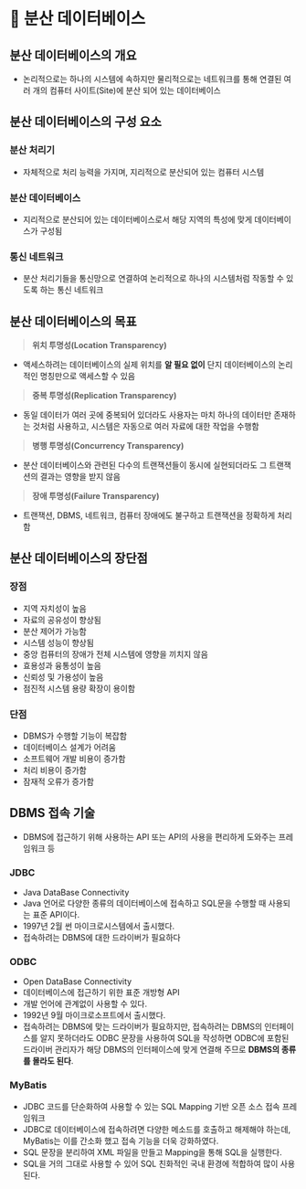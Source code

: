 # 🌟 분산 데이터베이스

## 분산 데이터베이스의 개요

- 논리적으로는 하나의 시스템에 속하지만 물리적으로는 네트워크를 통해 연결된 여러 개의 컴퓨터 사이트(Site)에 분산 되어 있는 데이터베이스

## 분산 데이터베이스의 구성 요소

### 분산 처리기

- 자체적으로 처리 능력을 가지며, 지리적으로 분산되어 있는 컴퓨터 시스템

### 분산 데이터베이스

- 지리적으로 분산되어 있는 데이터베이스로서 해당 지역의 특성에 맞게 데이터베이스가 구성됨

### 통신 네트워크

- 분산 처리기들을 통신망으로 연결하여 논리적으로 하나의 시스템처럼 작동할 수 있도록 하는 통신 네트워크

## 분산 데이터베이스의 목표

> **위치 투명성(Location Transparency)**

- 액세스하려는 데이터베이스의 실제 위치를 **알 필요 없이** 단지 데이터베이스의 논리적인 명칭만으로 액세스할 수 있음

> **중복 투명성(Replication Transparency)**

- 동일 데이터가 여러 곳에 중복되어 있더라도 사용자는 마치 하나의 데이터만 존재하는 것처럼 사용하고, 시스템은 자동으로 여러 자료에 대한 작업을 수행함

> **병행 투명성(Concurrency Transparency)**

- 분산 데이터베이스와 관련된 다수의 트랜잭션들이 동시에 실현되더라도 그 트랜잭션의 결과는 영향을 받지 않음

> **장애 투명성(Failure Transparency)**

- 트랜잭션, DBMS, 네트워크, 컴퓨터 장애에도 불구하고 트랜잭션을 정확하게 처리함

## 분산 데이터베이스의 장단점

### 장점

- 지역 자치성이 높음
- 자료의 공유성이 향상됨
- 분산 제어가 가능함
- 시스템 성능이 향상됨
- 중앙 컴퓨터의 장애가 전체 시스템에 영향을 끼치지 않음
- 효용성과 융통성이 높음
- 신뢰성 및 가용성이 높음
- 점진적 시스템 용량 확장이 용이함

### 단점

- DBMS가 수행할 기능이 복잡함
- 데이터베이스 설계가 어려움
- 소프트웨어 개발 비용이 증가함
- 처리 비용이 증가함
- 잠재적 오류가 증가함

## DBMS 접속 기술

- DBMS에 접근하기 위해 사용하는 API 또는 API의 사용을 편리하게 도와주는 프레임워크 등

### JDBC

- Java DataBase Connectivity
- Java 언어로 다양한 종류의 데이터베이스에 접속하고 SQL문을 수행할 때 사용되는 표준 API이다.
- 1997년 2월 썬 마이크로시스템에서 출시했다.
- 접속하려는 DBMS에 대한 드라이버가 필요하다

### ODBC

- Open DataBase Connectivity
- 데이터베이스에 접근하기 위한 표준 개방형 API
- 개발 언어에 관계없이 사용할 수 있다.
- 1992년 9월 마이크로소프트에서 출시했다.
- 접속하려는 DBMS에 맞는 드라이버가 필요하지만, 접속하려는 DBMS의 인터페이스를 알지 못하더라도 ODBC 문장을 사용하여 SQL을 작성하면 ODBC에 포함된 드라이버 관리자가 해당 DBMS의 인터페이스에 맞게 연결해 주므로 **DBMS의 종류를 몰라도 된다**.

### MyBatis

- JDBC 코드를 단순화하여 사용할 수 있는 SQL Mapping 기반 오픈 소스 접속 프레임워크
- JDBC로 데이터베이스에 접속하려면 다양한 메소드를 호출하고 해제해야 하는데, MyBatis는 이를 간소화 했고 접속 기능을 더욱 강화하였다.
- SQL 문장을 분리하여 XML 파일을 만들고 Mapping을 통해 SQL을 실행한다.
- SQL을 거의 그대로 사용할 수 있어 SQL 친화적인 국내 환경에 적합하여 많이 사용된다.
